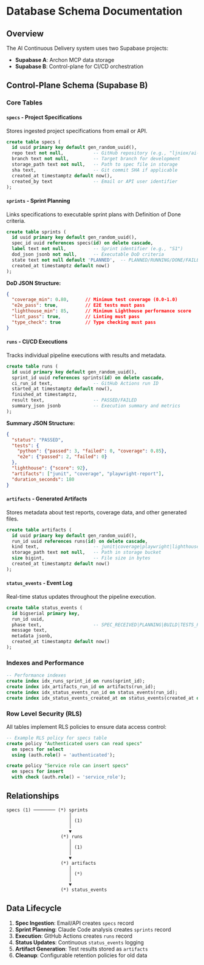 # Database Schema Documentation

## Overview

The AI Continuous Delivery system uses two Supabase projects:
- **Supabase A**: Archon MCP data storage
- **Supabase B**: Control-plane for CI/CD orchestration

## Control-Plane Schema (Supabase B)

### Core Tables

#### `specs` - Project Specifications
Stores ingested project specifications from email or API.

```sql
create table specs (
  id uuid primary key default gen_random_uuid(),
  repo text not null,           -- GitHub repository (e.g., "ljniox/ai-continuous-delivery")
  branch text not null,         -- Target branch for development
  storage_path text not null,   -- Path to spec file in storage
  sha text,                     -- Git commit SHA if applicable
  created_at timestamptz default now(),
  created_by text               -- Email or API user identifier
);
```

#### `sprints` - Sprint Planning
Links specifications to executable sprint plans with Definition of Done criteria.

```sql
create table sprints (
  id uuid primary key default gen_random_uuid(),
  spec_id uuid references specs(id) on delete cascade,
  label text not null,          -- Sprint identifier (e.g., "S1")
  dod_json jsonb not null,      -- Executable DoD criteria
  state text not null default 'PLANNED',  -- PLANNED/RUNNING/DONE/FAILED
  created_at timestamptz default now()
);
```

**DoD JSON Structure:**
```json
{
  "coverage_min": 0.80,      // Minimum test coverage (0.0-1.0)
  "e2e_pass": true,          // E2E tests must pass
  "lighthouse_min": 85,      // Minimum Lighthouse performance score
  "lint_pass": true,         // Linting must pass
  "type_check": true         // Type checking must pass
}
```

#### `runs` - CI/CD Executions
Tracks individual pipeline executions with results and metadata.

```sql
create table runs (
  id uuid primary key default gen_random_uuid(),
  sprint_id uuid references sprints(id) on delete cascade,
  ci_run_id text,               -- GitHub Actions run ID
  started_at timestamptz default now(),
  finished_at timestamptz,
  result text,                  -- PASSED/FAILED
  summary_json jsonb            -- Execution summary and metrics
);
```

**Summary JSON Structure:**
```json
{
  "status": "PASSED",
  "tests": {
    "python": {"passed": 3, "failed": 0, "coverage": 0.85},
    "e2e": {"passed": 2, "failed": 0}
  },
  "lighthouse": {"score": 92},
  "artifacts": ["junit", "coverage", "playwright-report"],
  "duration_seconds": 180
}
```

#### `artifacts` - Generated Artifacts
Stores metadata about test reports, coverage data, and other generated files.

```sql
create table artifacts (
  id uuid primary key default gen_random_uuid(),
  run_id uuid references runs(id) on delete cascade,
  kind text,                    -- junit|coverage|playwright|lighthouse|logs
  storage_path text not null,   -- Path in storage bucket
  size bigint,                  -- File size in bytes
  created_at timestamptz default now()
);
```

#### `status_events` - Event Log
Real-time status updates throughout the pipeline execution.

```sql
create table status_events (
  id bigserial primary key,
  run_id uuid,
  phase text,                   -- SPEC_RECEIVED|PLANNING|BUILD|TESTS_PASSED|FAILED|MERGED
  message text,
  metadata jsonb,
  created_at timestamptz default now()
);
```

### Indexes and Performance

```sql
-- Performance indexes
create index idx_runs_sprint_id on runs(sprint_id);
create index idx_artifacts_run_id on artifacts(run_id);
create index idx_status_events_run_id on status_events(run_id);
create index idx_status_events_created_at on status_events(created_at desc);
```

### Row Level Security (RLS)

All tables implement RLS policies to ensure data access control:

```sql
-- Example RLS policy for specs table
create policy "Authenticated users can read specs"
  on specs for select
  using (auth.role() = 'authenticated');

create policy "Service role can insert specs"
  on specs for insert
  with check (auth.role() = 'service_role');
```

## Relationships

```
specs (1) ──────── (*) sprints
                       │
                       │ (1)
                       │
                       ▼
                    (*) runs
                       │
                       │ (1)
                       │
                       ▼
                    (*) artifacts
                       │
                       │ (*)
                       │
                       ▼
                    (*) status_events
```

## Data Lifecycle

1. **Spec Ingestion**: Email/API creates `specs` record
2. **Sprint Planning**: Claude Code analysis creates `sprints` record
3. **Execution**: GitHub Actions creates `runs` record
4. **Status Updates**: Continuous `status_events` logging
5. **Artifact Generation**: Test results stored as `artifacts`
6. **Cleanup**: Configurable retention policies for old data